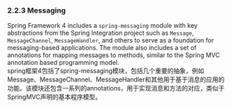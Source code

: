 ### 2.2.3 Messaging

Spring Framework 4 includes a `spring-messaging` module with key abstractions from the Spring Integration project such as `Message`, `MessageChannel`, `MessageHandler`, and others to serve as a foundation for messaging-based applications. The module also includes a set of annotations for mapping messages to methods, similar to the Spring MVC annotation based programming model.  
spring框架4包括了spring-messaging模块，包括几个重要的抽象，例如Message、MessageChannel、MessageHandler和其他用于基于消息的应用的功能。该模块还包含一系列的annotations，用于实现消息和方法的对应，类似于SpringMVC声明的基本程序模型。

